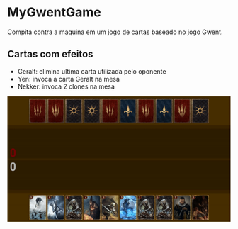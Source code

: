 # MyGwentGame

Compita contra a maquina em um jogo de cartas baseado no jogo Gwent.

## Cartas com efeitos
 - Geralt: elimina ultima carta utilizada pelo oponente
 - Yen: invoca a carta Geralt na mesa
 - Nekker: invoca 2 clones na mesa
 
 ![ScreenShot](docs/preview.gif)
